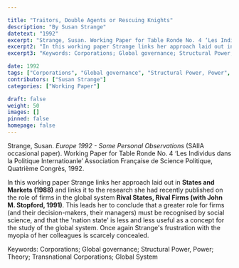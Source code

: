 ```yaml
---

title: "Traitors, Double Agents or Rescuing Knights"
description: "By Susan Strange"
datetext: "1992"
excerpt: "Strange, Susan. Working Paper for Table Ronde No. 4 ‘Les Individus dans la Politique Internatioanle’. Association Française de Science Politique, Quatrième Congrès, 1992."
excerpt2: "In this working paper Strange links her approach laid out in States and Markets (1988) and links it to the research she had recently published on the role of firms in the global system Rival States, Rival Firms: Competition for world market shares (with John M. Stopford and John S. Henley, 1991). This leads her to conclude that a greater role for firms (and their decision-makers, their managers) must be recognised by social science, and that the 'nation state' is less and less useful as a concept for the study of the global system. Once again Strange's frustration with the myopia of her colleagues is scarcely concealed."
excerpt3: "Keywords: Corporations; Global governance; Structural Power, Power; Theory; Transnational Corporations; Global System"

date: 1992
tags: ["Corporations", "Global governance", "Structural Power, Power", "Theory", "1990's"]
contributors: ["Susan Strange"]
categories: ["Working Paper"]

draft: false
weight: 50
images: []
pinned: false
homepage: false
---
```


Strange, Susan. *Europe 1992 - Some Personal Observations* (SAIIA occasional paper). Working Paper for Table Ronde No. 4 ‘Les Individus dans la Politique Internatioanle’ Association Française de Science Politique, Quatrième Congrès, 1992.

In this working paper Strange links her approach laid out in **States and Markets (1988)** and links it to the research she had recently published on the role of firms in the global system **Rival States, Rival Firms (with John M. Stopford, 1991)**. This leads her to conclude that a greater role for firms (and their decision-makers, their managers) must be recognised by social science, and that the 'nation state' is less and less useful as a concept for the study of the global system. Once again Strange's frustration with the myopia of her colleagues is scarcely concealed.

Keywords: Corporations; Global governance; Structural Power, Power; Theory; Transnational Corporations; Global System

